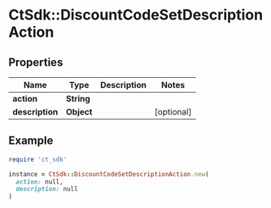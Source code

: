 # CtSdk::DiscountCodeSetDescriptionAction

## Properties

| Name | Type | Description | Notes |
| ---- | ---- | ----------- | ----- |
| **action** | **String** |  |  |
| **description** | **Object** |  | [optional] |

## Example

```ruby
require 'ct_sdk'

instance = CtSdk::DiscountCodeSetDescriptionAction.new(
  action: null,
  description: null
)
```

